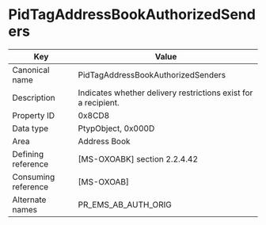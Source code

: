# PidTagAddressBookAuthorizedSenders

| Key | Value |
|---|---|
| Canonical name | PidTagAddressBookAuthorizedSenders |
| Description | Indicates whether delivery restrictions exist for a recipient. |
| Property ID | 0x8CD8 |
| Data type | PtypObject, 0x000D |
| Area | Address Book |
| Defining reference | [MS-OXOABK] section 2.2.4.42 |
| Consuming reference | [MS-OXOAB] |
| Alternate names | PR_EMS_AB_AUTH_ORIG |
